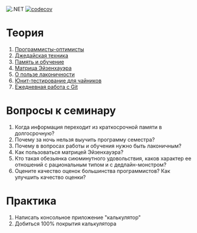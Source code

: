 ![.NET](https://github.com/Giviruk/Actions/actions/workflows/dotnet.yml/badge.svg)
[![codecov](https://codecov.io/gh/DMak80/Actions/branch/HW1/graph/badge.svg?token=AJ1EHK3XZH)](https://codecov.io/gh/DMak80/Actions)
# Теория
1. [Программисты-оптимисты](https://habr.com/ru/post/178905/)
2. [Джедайская техника](https://www.youtube.com/watch?v=jt3_sq8LQYM)
3. [Память и обучение](https://www.youtube.com/watch?v=3_SVHS6t_LM)
4. [Матрица Эйзенхауэра](https://timeweb.com/ru/community/articles/chto-takoe-matrica-eyzenhauera)
5. [О пользе лаконичности](https://habr.com/ru/post/340434/)
6. [Юнит-тестирование для чайников](https://habr.com/ru/post/169381/)
7. [Ежедневная работа с Git](https://habr.com/ru/post/174467/)
# Вопросы к семинару
1. Когда информация переходит из краткосрочной памяти в долгосрочную?
2. Почему за ночь нельзя выучить программу семестра?
3. Почему в вопросах работы и обучения нужно быть лаконичным?
4. Как пользоваться матрицей Эйзенхауэра?
5. Кто такая обезьянка сиюминутного удовольствия, каков характер ее отношений с рациональным типом и с дедлайн-монстром?
6. Оцените качество оценок большинства программистов? Как улучшить качество оценки?
# Практика
1. Написать консольное приложение "калькулятор"
2. Добиться 100% покрытия калькулятора